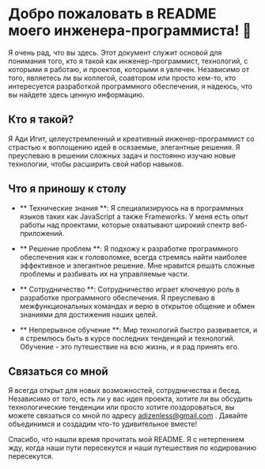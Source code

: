 # Добро пожаловать в README моего инженера-программиста! 👋

Я очень рад, что вы здесь. Этот документ служит основой для понимания того, кто я такой как инженер-программист, технологий, с которыми я работаю, и проектов, которыми я увлечен. Независимо от того, являетесь ли вы коллегой, соавтором или просто кем-то, кто интересуется разработкой программного обеспечения, я надеюсь, что вы найдете здесь ценную информацию.

## Кто я такой? <br />
Я Ади Игит, целеустремленный и креативный инженер-программист со страстью к воплощению идей в осязаемые, элегантные решения. Я преуспеваю в решении сложных задач и постоянно изучаю новые технологии, чтобы расширить свой набор навыков.

## Что я приношу к столу

* ** Технические знания **: Я специализируюсь на в программных языков таких как JavaScript а также Frameworks. У меня есть опыт работы над проектами, которые охватывают широкий спектр веб-приложений.

* ** Решение проблем **: Я подхожу к разработке программного обеспечения как к головоломке, всегда стремясь найти наиболее эффективное и элегантное решение. Мне нравится решать сложные проблемы и разбивать их на управляемые части.

* ** Сотрудничество **: Сотрудничество играет ключевую роль в разработке программного обеспечения. Я преуспеваю в межфункциональных командах и верю в открытое общение и обмен знаниями для достижения наших целей.

* ** Непрерывное обучение **: Мир технологий быстро развивается, и я стремлюсь быть в курсе последних тенденций и технологий. Обучение - это путешествие на всю жизнь, и я рад принять его.

## Связаться со мной

Я всегда открыт для новых возможностей, сотрудничества и бесед. Независимо от того, есть ли у вас идея проекта, хотите ли вы обсудить технологические тенденции или просто хотите поздороваться, вы можете связаться со мной по адресу adizenless@gmail.com . Давайте объединимся и создадим что-то удивительное вместе!

Спасибо, что нашли время прочитать мой README. Я с нетерпением жду, когда наши пути пересекутся и наши путешествия по кодированию пересекутся.
